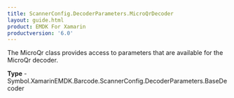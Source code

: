 ```yaml
---
title: ScannerConfig.DecoderParameters.MicroQrDecoder
layout: guide.html 
product: EMDK For Xamarin 
productversion: '6.0' 
---
```

The MicroQr class provides access to parameters that are available for the MicroQr decoder.

**Type** - Symbol.XamarinEMDK.Barcode.ScannerConfig.DecoderParameters.BaseDecoder



